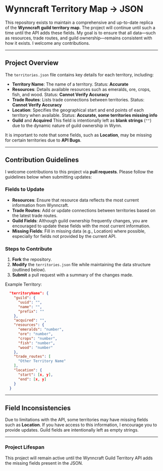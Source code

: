 
# **Wynncraft Territory Map -> JSON**

This repository exists to maintain a comprehensive and up-to-date replica of the **Wynncraft guild territory map**. The project will continue until such a time until the API adds these fields. My goal is to ensure that all data—such as resources, trade routes, and guild ownership—remains consistent with how it exists. I welcome any contributions.

---

## **Project Overview**

The `territories.json` file contains key details for each territory, including:
- **Territory Name**: The name of a territory. Status: **Accurate**
- **Resources**: Details available resources such as emeralds, ore, crops, fish, and wood. Status: **Cannot Verify Accuracy**
- **Trade Routes**: Lists trade connections between territories. Status: **Cannot Verify Accuracy**
- **Location**: Specifies the geographical start and end points of each territory when available. Status: **Accurate, some territories missing info**
- **Guild** and **Acquired** This field is intentionally left as **blank strings** (`""`) due to the dynamic nature of guild ownership in Wynn.

It is important to note that some fields, such as **Location**, may be missing for certain territories due to **API Bugs**.

---

## **Contribution Guidelines**

I welcome contributions to this project via **pull requests**. Please follow the guidelines below when submitting updates:

### **Fields to Update**
- **Resources**: Ensure that resource data reflects the most current information from Wynncraft.
- **Trade Routes**: Add or update connections between territories based on the latest trade routes.
- **Guild Fields**: Although guild ownership frequently changes, you are encouraged to update these fields with the most current information.
- **Missing Fields**: Fill in missing data (e.g., Location) where possible, especially for fields not provided by the current API.

### **Steps to Contribute**
1. **Fork** the repository.
2. **Modify** the `territories.json` file while maintaining the data structure (outlined below).
3. **Submit** a pull request with a summary of the changes made.

Example Territory:

```json
  "territoryName": {
    "guild": {
      "uuid": "",
      "name": "",
      "prefix": ""
    },
    "acquired": "",
    "resources": {
      "emeralds": "number",
      "ore": "number",
      "crops": "number",
      "fish": "number",
      "wood": "number"
    },
    "trade_routes": [
      "Other Territory Name"
    ],
    "location": {
      "start": [x, y],
      "end": [x, y]
    }
  }
```

---

## **Field Inconsistencies**

Due to limitations with the API, some territories may have missing fields such as **Location**. If you have access to this information, I encourage you to provide updates. Guild fields are intentionally left as empty strings.

---

### **Project Lifespan**

This project will remain active until the Wynncraft Guild Territory API adds the missing fields present in the JSON. 

